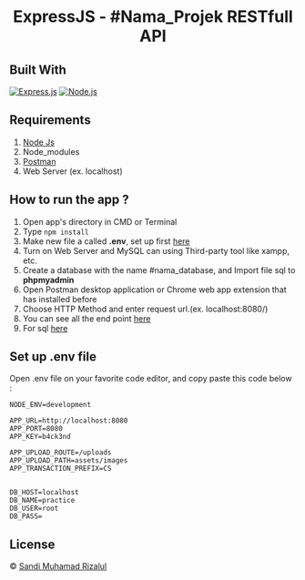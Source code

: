<h1 align="center">ExpressJS - #Nama_Projek RESTfull API</h1>

## Built With

[![Express.js](https://img.shields.io/badge/Express.js-4.x-orange.svg?style=rounded-square)](https://expressjs.com/en/starter/installing.html)
[![Node.js](https://img.shields.io/badge/Node.js-v.12.13-green.svg?style=rounded-square)](https://nodejs.org/)

## Requirements

1. <a href="https://nodejs.org/en/download/">Node Js</a>
2. Node_modules
3. <a href="https://www.getpostman.com/">Postman</a>
4. Web Server (ex. localhost)

## How to run the app ?

1. Open app's directory in CMD or Terminal
2. Type `npm install`
3. Make new file a called **.env**, set up first [here](#set-up-env-file)
4. Turn on Web Server and MySQL can using Third-party tool like xampp, etc.
5. Create a database with the name #nama_database, and Import file sql to **phpmyadmin**
6. Open Postman desktop application or Chrome web app extension that has installed before
7. Choose HTTP Method and enter request url.(ex. localhost:8080/)
8. You can see all the end point [here](https://www.getpostman.com/collections/51edd50036211de10ce1)
9. For sql [here](https://drive.google.com/file/d/1tuEMyU3nJvtLQ5dHm5_vgmSt8QrFwN91/view)

## Set up .env file

Open .env file on your favorite code editor, and copy paste this code below :

```
NODE_ENV=development

APP_URL=http://localhost:8080
APP_PORT=8080
APP_KEY=b4ck3nd

APP_UPLOAD_ROUTE=/uploads
APP_UPLOAD_PATH=assets/images
APP_TRANSACTION_PREFIX=CS


DB_HOST=localhost
DB_NAME=practice
DB_USER=root
DB_PASS=
```

## License

© [Sandi Muhamad Rizalul](https://github.com/PurpleReborn/)

 
